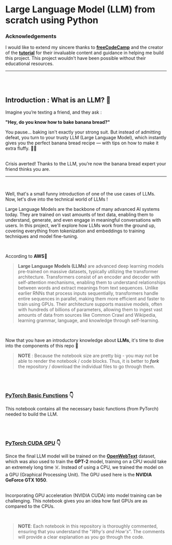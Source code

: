 # Large Language Model (LLM) from scratch using Python

### Acknowledgements
I would like to extend my sincere thanks to **[freeCodeCamp](https://www.freecodecamp.org/)** and the creator of the **[tutorial](https://www.youtube.com/watch?si=bKUnRhoGHbYjT5Ay&v=UU1WVnMk4E8&feature=youtu.be)** for their invaluable content and guidance in helping me build this project. This project wouldn't have been possible without their educational resources.

---

<br>
<br>

## Introduction : What is an LLM? 🤔

Imagine you’re texting a friend, and they ask :<br>

**"Hey, do you know how to bake banana bread?"**<br>

You pause... baking isn't exactly your strong suit. But instead of admitting defeat, you turn to your trusty LLM (Large Language Model), which instantly gives you the perfect banana bread recipe — with tips on how to make it extra fluffy. 🍞🍌
<br>
<br>

Crisis averted! Thanks to the LLM, you’re now the banana bread expert your friend thinks you are.

---

<br>

Well, that's a small funny introduction of one of the use cases of LLMs. Now, let's dive into the technical world of LLMs !
<br>

Large Language Models are the backbone of many advanced AI systems today. They are trained on vast amounts of text data, enabling them to understand, generate, and even engage in meaningful conversations with users. In this project, we'll explore how LLMs work from the ground up, covering everything from tokenization and embeddings to training techniques and model fine-tuning.

<br>

According to **AWS**🔻
> **Large Language Models (LLMs)** are advanced deep learning models pre-trained on massive datasets, typically utilizing the transformer architecture. Transformers consist of an encoder and decoder with self-attention mechanisms, enabling them to understand relationships between words and extract meanings from text sequences. Unlike earlier RNNs that process inputs sequentially, transformers handle entire sequences in parallel, making them more efficient and faster to train using GPUs. Their architecture supports massive models, often with hundreds of billions of parameters, allowing them to ingest vast amounts of data from sources like Common Crawl and Wikipedia, learning grammar, language, and knowledge through self-learning.

<br>

Now that you have an introductory knowledge about **LLMs**, it's time to dive into the components of this repo 🔻<br>

> **NOTE** : Because the notebook size are pretty big - you may not be able to render the notebook / code blocks. Thus, it is better to ***fork*** the repository / download the individual files to go through them.

<br>
<br>

### [PyTorch Basic Functions](https://github.com/sricks404/LLM-from-scratch-using-Python/blob/main/pytorch_basic_funcs.ipynb) 👇 <br>

This notebook contains all the necessary basic functions (from PyTorch) needed to build the LLM.

<br>
<br>

### [PyTorch CUDA GPU](https://github.com/sricks404/LLM-from-scratch-using-Python/blob/main/pytorch_basic_funcs.ipynb) 👇 <br>

Since the final LLM model will be trained on the **[OpenWebText](https://huggingface.co/datasets/Skylion007/openwebtext)** dataset, which was also used to train the **GPT-2** model, training on a CPU would take an extremely long time ☠️. Instead of using a CPU, we trained the model on a GPU (Graphical Processing Unit). The GPU used here is the **NVIDIA GeForce GTX 1050**.<br><br>

Incorporating GPU acceleration (NVIDIA CUDA) into model training can be challenging. This notebook gives you an idea how fast GPUs are as compared to the CPUs.

<br>

> **NOTE**: Each notebook in this repository is thoroughly commented, ensuring that you understand the "_Why's and How's_". The comments will provide a clear explanation as you go through the code.
